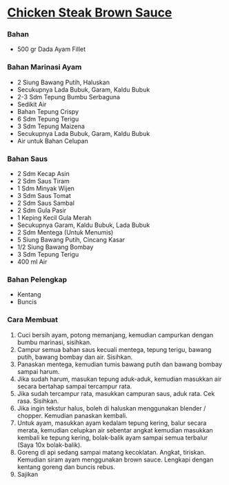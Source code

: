 # [Chicken Steak Brown Sauce](https://cookpad.com/id/resep/17229729-chicken-steak-brown-sauce)<br>

### Bahan
- 500 gr Dada Ayam Fillet
### Bahan Marinasi Ayam
- 2 Siung Bawang Putih, Haluskan
- Secukupnya Lada Bubuk, Garam, Kaldu Bubuk
- 2-3 Sdm Tepung Bumbu Serbaguna
- Sedikit Air
- Bahan Tepung Crispy
- 6 Sdm Tepung Terigu
- 3 Sdm Tepung Maizena
- Secukupnya Lada Bubuk, Garam, Kaldu Bubuk
- Air untuk Bahan Celupan
### Bahan Saus
- 2 Sdm Kecap Asin
- 2 Sdm Saus Tiram
- 1 Sdm Minyak Wijen
- 3 Sdm Saus Tomat
- 2 Sdm Saus Sambal
- 2 Sdm Gula Pasir
- 1 Keping Kecil Gula Merah
- Secukupnya Garam, Kaldu Bubuk, Lada Bubuk
- 2 Sdm Mentega (Untuk Menumis)
- 5 Siung Bawang Putih, Cincang Kasar
- 1/2 Siung Bawang Bombay
- 3 Sdm Tepung Terigu
- 400 ml Air
### Bahan Pelengkap
- Kentang
- Buncis

### Cara Membuat

1. Cuci bersih ayam, potong memanjang, kemudian campurkan dengan bumbu marinasi, sisihkan.<br>
2. Campur semua bahan saus kecuali mentega, tepung terigu, bawang putih, bawang bombay dan air. Sisihkan.<br>
3. Panaskan mentega, kemudian tumis bawang putih dan bawang bombay sampai harum.<br>
4. Jika sudah harum, masukan tepung aduk-aduk, kemudian masukkan air secara bertahap sampai tercampur rata.<br>
5. Jika sudah tercampur rata, masukkan campuran saus, aduk rata. Cek rasa. Sisihkan.<br>
6. Jika ingin tekstur halus, boleh di haluskan menggunakan blender / chopper. Kemudian panaskan kembali.<br>
7. Untuk ayam, masukkan ayam kedalam tepung kering, balur secara merata, kemudian celupkan air sebentar angkat kemudian masukkan kembali ke tepung kering, bolak-balik ayam sampai semua terbalur (Saya 10x bolak-balik).<br>
8. Goreng di api sedang sampai matang kecoklatan. Angkat, tiriskan. Kemudian siram ayam menggunakan brown sauce. Lengkapi dengan kentang goreng dan buncis rebus.<br>
9. Sajikan<br>